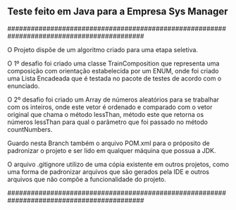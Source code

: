 ## Teste feito em Java para a Empresa Sys Manager
###########################################################################################

O Projeto dispõe de um algoritmo criado para uma etapa seletiva.

O 1º desafio foi criado uma classe TrainComposition que representa uma composição com orientação estabelecida
por um ENUM, onde foi criado uma Lista Encadeada que é testada no pacote de testes de acordo com o enunciado.

O 2º desafio foi criado um Array de números aleatórios para se trabalhar com os inteiros, onde este vetor é ordenado
e comparado com o vetor original que chama o método lessThan, método este que retorna os números lessThan para qual o parâmetro que foi
passado no método countNumbers.

Guardo nesta Branch também o arquivo POM.xml para o próposito de padronizar o projeto e ser lido em qualquer máquina que possua a JDK.

O arquivo .gitignore utilizo de uma cópia existente em outros projetos, como uma forma de padronizar arquivos que são gerados pela IDE e outros arquivos que não compõe a funcionalidade do projeto.  

###########################################################################################
